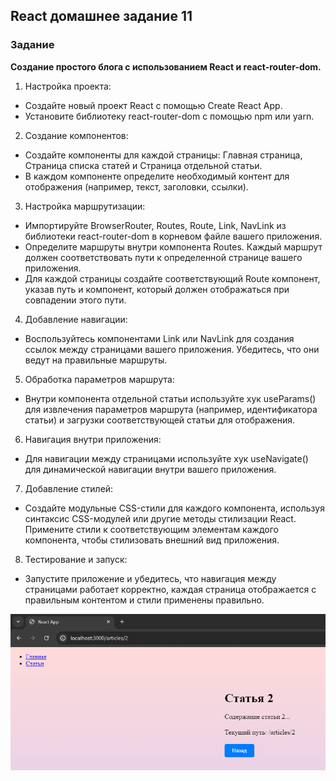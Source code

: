 ## React домашнее задание 11

### Задание

**Создание простого блога с использованием React и react-router-dom.**

1. Настройка проекта:

- Создайте новый проект React с помощью Create React App.
- Установите библиотеку react-router-dom с помощью npm или yarn.

2. Создание компонентов:

- Создайте компоненты для каждой страницы: Главная страница, Страница списка статей и Страница отдельной статьи.
- В каждом компоненте определите необходимый контент для отображения (например, текст, заголовки, ссылки).

3. Настройка маршрутизации:

- Импортируйте BrowserRouter, Routes, Route, Link, NavLink из библиотеки react-router-dom в корневом файле вашего приложения.
- Определите маршруты внутри компонента Routes. Каждый маршрут должен соответствовать пути к определенной странице вашего приложения.
- Для каждой страницы создайте соответствующий Route компонент, указав путь и компонент, который должен отображаться при совпадении этого пути.

4. Добавление навигации:

- Воспользуйтесь компонентами Link или NavLink для создания ссылок между страницами вашего приложения. Убедитесь, что они ведут на правильные маршруты.

5. Обработка параметров маршрута:

- Внутри компонента отдельной статьи используйте хук useParams() для извлечения параметров маршрута (например, идентификатора статьи) и загрузки соответствующей статьи для отображения.

6. Навигация внутри приложения:

- Для навигации между страницами используйте хук useNavigate() для динамической навигации внутри вашего приложения.

7. Добавление стилей:

- Создайте модульные CSS-стили для каждого компонента, используя синтаксис CSS-модулей или другие методы стилизации React.
Примените стили к соответствующим элементам каждого компонента, чтобы стилизовать внешний вид приложения.

8. Тестирование и запуск:

- Запустите приложение и убедитесь, что навигация между страницами работает корректно, каждая страница отображается с правильным контентом и стили применены правильно.

![alt text](image.png)
